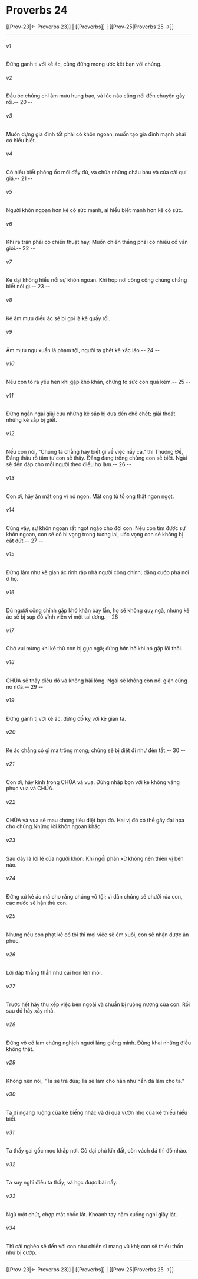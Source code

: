 # Proverbs 24

[[Prov-23|← Proverbs 23]] | [[Proverbs]] | [[Prov-25|Proverbs 25 →]]
***



###### v1 
Đừng ganh tị với kẻ ác, cũng đừng mong ước kết bạn với chúng. 

###### v2 
Đầu óc chúng chỉ âm mưu hung bạo, và lúc nào cũng nói đến chuyện gây rối.-- 20 -- 

###### v3 
Muốn dựng gia đình tốt phải có khôn ngoan, muốn tạo gia đình mạnh phải có hiểu biết. 

###### v4 
Có hiểu biết phòng ốc mới đầy đủ, và chứa những châu báu và của cải quí giá.-- 21 -- 

###### v5 
Người khôn ngoan hơn kẻ có sức mạnh, ai hiểu biết mạnh hơn kẻ có sức. 

###### v6 
Khi ra trận phải có chiến thuật hay. Muốn chiến thắng phải có nhiều cố vấn giỏi.-- 22 -- 

###### v7 
Kẻ dại không hiểu nổi sự khôn ngoan. Khi họp nơi công cộng chúng chẳng biết nói gì.-- 23 -- 

###### v8 
Kẻ âm mưu điều ác sẽ bị gọi là kẻ quấy rối. 

###### v9 
Âm mưu ngu xuẩn là phạm tội, người ta ghét kẻ xấc láo.-- 24 -- 

###### v10 
Nếu con tỏ ra yếu hèn khi gặp khó khăn, chứng tỏ sức con quá kém.-- 25 -- 

###### v11 
Đừng ngần ngại giải cứu những kẻ sắp bị đưa đến chỗ chết; giải thoát những kẻ sắp bị giết. 

###### v12 
Nếu con nói, "Chúng ta chẳng hay biết gì về việc nầy cả," thì Thượng Đế, Đấng thấu rõ tâm tư con sẽ thấy. Đấng đang trông chừng con sẽ biết. Ngài sẽ đền đáp cho mỗi người theo điều họ làm.-- 26 -- 

###### v13 
Con ơi, hãy ăn mật ong vì nó ngon. Mật ong từ tổ ong thật ngon ngọt. 

###### v14 
Cũng vậy, sự khôn ngoan rất ngọt ngào cho đời con. Nếu con tìm được sự khôn ngoan, con sẽ có hi vọng trong tương lai, ước vọng con sẽ không bị cắt đứt.-- 27 -- 

###### v15 
Đừng làm như kẻ gian ác rình rập nhà người công chính; đặng cướp phá nơi ở họ. 

###### v16 
Dù người công chính gặp khó khăn bảy lần, họ sẽ không quỵ ngã, nhưng kẻ ác sẽ bị sụp đổ vĩnh viễn vì một tai ương.-- 28 -- 

###### v17 
Chớ vui mừng khi kẻ thù con bị gục ngã; đừng hớn hở khi nó gặp lôi thôi. 

###### v18 
CHÚA sẽ thấy điều đó và không hài lòng. Ngài sẽ không còn nổi giận cùng nó nữa.-- 29 -- 

###### v19 
Đừng ganh tị với kẻ ác, đừng đố kỵ với kẻ gian tà. 

###### v20 
Kẻ ác chẳng có gì mà trông mong; chúng sẽ bị diệt đi như đèn tắt.-- 30 -- 

###### v21 
Con ơi, hãy kính trọng CHÚA và vua. Đừng nhập bọn với kẻ không vâng phục vua và CHÚA. 

###### v22 
CHÚA và vua sẽ mau chóng tiêu diệt bọn đó. Hai vị đó có thể gây đại họa cho chúng.Những lời khôn ngoan khác 

###### v23 
Sau đây là lời lẽ của người khôn: Khi ngồi phân xử không nên thiên vị bên nào. 

###### v24 
Đừng xử kẻ ác mà cho rằng chúng vô tội; vì dân chúng sẽ chưởi rủa con, các nước sẽ hận thù con. 

###### v25 
Nhưng nếu con phạt kẻ có tội thì mọi việc sẽ êm xuôi, con sẽ nhận được ân phúc. 

###### v26 
Lời đáp thẳng thắn như cái hôn lên môi. 

###### v27 
Trước hết hãy thu xếp việc bên ngoài và chuẩn bị ruộng nương của con. Rồi sau đó hãy xây nhà. 

###### v28 
Đừng vô cớ làm chứng nghịch người láng giềng mình. Đừng khai những điều không thật. 

###### v29 
Không nên nói, "Ta sẽ trả đũa; Ta sẽ làm cho hắn như hắn đã làm cho ta." 

###### v30 
Ta đi ngang ruộng của kẻ biếng nhác và đi qua vườn nho của kẻ thiếu hiểu biết. 

###### v31 
Ta thấy gai gốc mọc khắp nơi. Cỏ dại phủ kín đất, còn vách đá thì đổ nhào. 

###### v32 
Ta suy nghĩ điều ta thấy; và học được bài nầy. 

###### v33 
Ngủ một chút, chợp mắt chốc lát. Khoanh tay nằm xuống nghỉ giây lát. 

###### v34 
Thì cái nghèo sẽ đến với con như chiến sĩ mang vũ khí; con sẽ thiếu thốn như bị cướp.

***
[[Prov-23|← Proverbs 23]] | [[Proverbs]] | [[Prov-25|Proverbs 25 →]]
